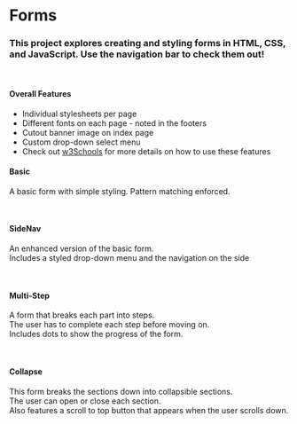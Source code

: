 # Forms

<h3>This project explores creating and styling forms in HTML, CSS, and JavaScript. Use the navigation bar to check them out!</h3><br>
<h4>Overall Features</h4>
	<ul>
		<li>Individual stylesheets per page</li>
		<li>Different fonts on each page - noted in the footers</li>
		<li>Cutout banner image on index page</li>
		<li>Custom drop-down select menu</li>
		<li>Check out <a href="https://www.w3schools.com">w3Schools</a> for more details on how to use these features</li>
	</ul>

<h4>Basic</h4>
	<p>A basic form with simple styling. Pattern matching enforced.</p><br>
			
<h4>SideNav</h4>
	<p>An enhanced version of the basic form. <br>Includes a styled drop-down menu and the navigation on the side</p><br>

<h4>Multi-Step</h4>
	<p>A form that breaks each part into steps. <br>The user has to complete each step before moving on. <br>Includes dots to show the progress of the form.</p><br>
			
<h4>Collapse</h4>
	<p>This form breaks the sections down into collapsible sections. <br>The user can open or close each section. <br>Also features a scroll to top button that appears when the user scrolls down.</p>